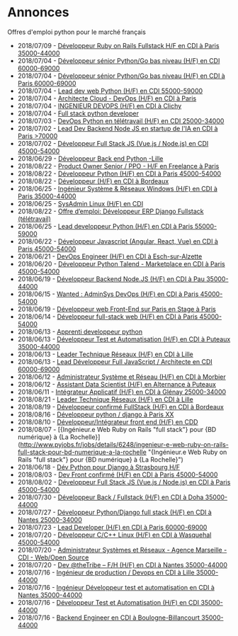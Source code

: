 # Annonces

Offres d'emploi python pour le marché français

* 2018/07/09 - [Développeur Ruby on Rails Fullstack  H/F en CDI à Paris 35000-44000](http://www.pyjobs.fr/jobs/details/6232/developpeur-ruby-on-rails-fullstack-h-f-en-cdi-a-paris-35000-44000 "Développeur Ruby on Rails Fullstack  H/F en CDI à Paris 35000-44000")
* 2018/07/04 - [Développeur sénior Python/Go bas niveau (H/F) en CDI 60000-69000](http://www.pyjobs.fr/jobs/details/6229/developpeur-senior-python-go-bas-niveau-h-f-en-cdi-60000-69000 "Développeur sénior Python/Go bas niveau (H/F) en CDI 60000-69000")
* 2018/07/04 - [Développeur sénior Python/Go bas niveau (H/F) en CDI à Paris 60000-69000](http://www.pyjobs.fr/jobs/details/6231/developpeur-senior-python-go-bas-niveau-h-f-en-cdi-a-paris-60000-69000 "Développeur sénior Python/Go bas niveau (H/F) en CDI à Paris 60000-69000")
* 2018/07/04 - [Lead dev web Python (H/F) en CDI 55000-59000](http://www.pyjobs.fr/jobs/details/6230/lead-dev-web-python-h-f-en-cdi-55000-59000 "Lead dev web Python (H/F) en CDI 55000-59000")
* 2018/07/04 - [Architecte Cloud - DevOps (H/F) en CDI à Paris](http://www.pyjobs.fr/jobs/details/6227/architecte-cloud-devops-h-f-en-cdi-a-paris "Architecte Cloud - DevOps (H/F) en CDI à Paris")
* 2018/07/04 - [INGENIEUR DEVOPS (H/F) en CDI à Clichy](http://www.pyjobs.fr/jobs/details/6228/ingenieur-devops-h-f-en-cdi-a-clichy "INGENIEUR DEVOPS (H/F) en CDI à Clichy")
* 2018/07/04 - [Full stack python developer](http://www.pyjobs.fr/jobs/details/6226/full-stack-python-developer "Full stack python developer")
* 2018/07/03 - [DevOps Python en télétravail (H/F) en CDI 25000-34000](http://www.pyjobs.fr/jobs/details/6225/devops-python-en-teletravail-h-f-en-cdi-25000-34000 "DevOps Python en télétravail (H/F) en CDI 25000-34000")
* 2018/07/02 - [Lead Dev Backend Node JS en startup de l'IA en CDI à Paris >70000](http://www.pyjobs.fr/jobs/details/6223/lead-dev-backend-node-js-en-startup-de-lia-en-cdi-a-paris-70000 "Lead Dev Backend Node JS en startup de l'IA en CDI à Paris >70000")
* 2018/07/02 - [Développeur Full Stack JS (Vue.js / Node.js) en CDI 45000-54000](http://www.pyjobs.fr/jobs/details/6224/developpeur-full-stack-js-vue-js-node-js-en-cdi-45000-54000 "Développeur Full Stack JS (Vue.js / Node.js) en CDI 45000-54000")
* 2018/06/29 - [Développeur Back end Python -Lille](http://www.pyjobs.fr/jobs/details/6222/developpeur-back-end-python-lille "Développeur Back end Python -Lille")
* 2018/08/22 - [Product Owner Senior / PPO - H/F en Freelance à Paris](http://www.pyjobs.fr/jobs/details/6254/product-owner-senior-ppo-h-f-en-freelance-a-paris "Product Owner Senior / PPO - H/F en Freelance à Paris")
* 2018/08/22 - [Développeur Python (H/F) en CDI à Paris 45000-54000](http://www.pyjobs.fr/jobs/details/6256/developpeur-python-h-f-en-cdi-a-paris-45000-54000 "Développeur Python (H/F) en CDI à Paris 45000-54000")
* 2018/08/22 - [Développeur (H/F) en CDI à Bordeaux](http://www.pyjobs.fr/jobs/details/6255/developpeur-h-f-en-cdi-a-bordeaux "Développeur (H/F) en CDI à Bordeaux")
* 2018/06/25 - [Ingénieur Système & Réseaux Windows (H/F) en CDI à Paris 35000-44000](http://www.pyjobs.fr/jobs/details/6221/ingenieur-systeme-reseaux-windows-h-f-en-cdi-a-paris-35000-44000 "Ingénieur Système & Réseaux Windows (H/F) en CDI à Paris 35000-44000")
* 2018/06/25 - [SysAdmin Linux (H/F) en CDI](http://www.pyjobs.fr/jobs/details/6220/sysadmin-linux-h-f-en-cdi "SysAdmin Linux (H/F) en CDI")
* 2018/08/22 - [Offre d’emploi: Développeur ERP Django Fullstack (télétravail)](http://www.pyjobs.fr/jobs/details/6253/offre-demploi-developpeur-erp-django-fullstack-teletravail "Offre d’emploi: Développeur ERP Django Fullstack (télétravail)")
* 2018/06/25 - [Lead developpeur Python (H/F) en CDI à Paris 55000-59000](http://www.pyjobs.fr/jobs/details/6219/lead-developpeur-python-h-f-en-cdi-a-paris-55000-59000 "Lead developpeur Python (H/F) en CDI à Paris 55000-59000")
* 2018/06/22 - [Développeur Javascript (Angular, React, Vue) en CDI à Paris 45000-54000](http://www.pyjobs.fr/jobs/details/6218/developpeur-javascript-angular-react-vue-en-cdi-a-paris-45000-54000 "Développeur Javascript (Angular, React, Vue) en CDI à Paris 45000-54000")
* 2018/06/21 - [DevOps Engineer (H/F) en CDI à Esch-sur-Alzette](http://www.pyjobs.fr/jobs/details/6217/devops-engineer-h-f-en-cdi-a-esch-sur-alzette "DevOps Engineer (H/F) en CDI à Esch-sur-Alzette")
* 2018/06/20 - [Développeur Python Talend - Marketplace en CDI à Paris 45000-54000](http://www.pyjobs.fr/jobs/details/6216/developpeur-python-talend-marketplace-en-cdi-a-paris-45000-54000 "Développeur Python Talend - Marketplace en CDI à Paris 45000-54000")
* 2018/06/19 - [Développeur Backend Node.JS (H/F) en CDI à Pau 35000-44000](http://www.pyjobs.fr/jobs/details/6215/developpeur-backend-node-js-h-f-en-cdi-a-pau-35000-44000 "Développeur Backend Node.JS (H/F) en CDI à Pau 35000-44000")
* 2018/06/15 - [Wanted : AdminSys DevOps (H/F) en CDI à Paris 45000-54000](http://www.pyjobs.fr/jobs/details/6212/wanted-adminsys-devops-h-f-en-cdi-a-paris-45000-54000 "Wanted : AdminSys DevOps (H/F) en CDI à Paris 45000-54000")
* 2018/06/19 - [Développeur web Front-End sur Paris en Stage à Paris](http://www.pyjobs.fr/jobs/details/6214/developpeur-web-front-end-sur-paris-en-stage-a-paris "Développeur web Front-End sur Paris en Stage à Paris")
* 2018/06/14 - [Développeur full-stack web (H/F) en CDI à Paris 45000-54000](http://www.pyjobs.fr/jobs/details/6211/developpeur-full-stack-web-h-f-en-cdi-a-paris-45000-54000 "Développeur full-stack web (H/F) en CDI à Paris 45000-54000")
* 2018/06/13 - [Apprenti developpeur python](http://www.pyjobs.fr/jobs/details/6210/apprenti-developpeur-python "Apprenti developpeur python")
* 2018/06/13 - [Développeur Test et Automatisation (H/F) en CDI à Puteaux 35000-44000](http://www.pyjobs.fr/jobs/details/6208/developpeur-test-et-automatisation-h-f-en-cdi-a-puteaux-35000-44000 "Développeur Test et Automatisation (H/F) en CDI à Puteaux 35000-44000")
* 2018/06/13 - [Leader Technique Réseaux (H/F) en CDI à Lille](http://www.pyjobs.fr/jobs/details/6209/leader-technique-reseaux-h-f-en-cdi-a-lille "Leader Technique Réseaux (H/F) en CDI à Lille")
* 2018/06/13 - [Lead Développeur Full JavaScript / Architecte en CDI 60000-69000](http://www.pyjobs.fr/jobs/details/6207/lead-developpeur-full-javascript-architecte-en-cdi-60000-69000 "Lead Développeur Full JavaScript / Architecte en CDI 60000-69000")
* 2018/06/12 - [Administrateur Système et Réseau (H/F) en CDI à Morbier](http://www.pyjobs.fr/jobs/details/6205/administrateur-systeme-et-reseau-h-f-en-cdi-a-morbier "Administrateur Système et Réseau (H/F) en CDI à Morbier")
* 2018/06/12 - [Assistant Data Scientist (H/F) en Alternance à Puteaux](http://www.pyjobs.fr/jobs/details/6206/assistant-data-scientist-h-f-en-alternance-a-puteaux "Assistant Data Scientist (H/F) en Alternance à Puteaux")
* 2018/06/11 - [Intégrateur Applicatif (H/F) en CDI à Glénay 25000-34000](http://www.pyjobs.fr/jobs/details/6204/integrateur-applicatif-h-f-en-cdi-a-glenay-25000-34000 "Intégrateur Applicatif (H/F) en CDI à Glénay 25000-34000")
* 2018/08/21 - [Leader Technique Réseaux (H/F) en CDI à Lille](http://www.pyjobs.fr/jobs/details/6252/leader-technique-reseaux-h-f-en-cdi-a-lille "Leader Technique Réseaux (H/F) en CDI à Lille")
* 2018/08/19 - [Développeur confirmé FullStack (H/F) en CDI à Bordeaux](http://www.pyjobs.fr/jobs/details/6251/developpeur-confirme-fullstack-h-f-en-cdi-a-bordeaux "Développeur confirmé FullStack (H/F) en CDI à Bordeaux")
* 2018/08/16 - [Développeur python / django à Paris XX](http://www.pyjobs.fr/jobs/details/6250/developpeur-python-django-a-paris-xx "Développeur python / django à Paris XX")
* 2018/08/10 - [Développeur/Intégrateur front end (H/F) en CDD](http://www.pyjobs.fr/jobs/details/6249/developpeur-integrateur-front-end-h-f-en-cdd "Développeur/Intégrateur front end (H/F) en CDD")
* 2018/08/07 - [{Ingénieur.e Web Ruby on Rails "full stack"} pour {BD numérique} à {La Rochelle}](http://www.pyjobs.fr/jobs/details/6248/ingenieur-e-web-ruby-on-rails-full-stack-pour-bd-numerique-a-la-rochelle "{Ingénieur.e Web Ruby on Rails "full stack"} pour {BD numérique} à {La Rochelle}")
* 2018/06/18 - [Dév Python pour Django à Strasbourg H/F](http://www.pyjobs.fr/jobs/details/6213/dev-python-pour-django-a-strasbourg-h-f "Dév Python pour Django à Strasbourg H/F")
* 2018/08/03 - [Dev Front confirmé (H/F) en CDI à Paris 45000-54000](http://www.pyjobs.fr/jobs/details/6247/dev-front-confirme-h-f-en-cdi-a-paris-45000-54000 "Dev Front confirmé (H/F) en CDI à Paris 45000-54000")
* 2018/08/02 - [Développeur Full Stack JS (Vue.js / Node.js) en CDI à Paris 45000-54000](http://www.pyjobs.fr/jobs/details/6246/developpeur-full-stack-js-vue-js-node-js-en-cdi-a-paris-45000-54000 "Développeur Full Stack JS (Vue.js / Node.js) en CDI à Paris 45000-54000")
* 2018/07/30 - [Développeur Back / Fullstack (H/F) en CDI à Doha 35000-44000](http://www.pyjobs.fr/jobs/details/6245/developpeur-back-fullstack-h-f-en-cdi-a-doha-35000-44000 "Développeur Back / Fullstack (H/F) en CDI à Doha 35000-44000")
* 2018/07/27 - [Développeur Python/Django full stack (H/F) en CDI à Nantes 25000-34000](http://www.pyjobs.fr/jobs/details/6244/developpeur-python-django-full-stack-h-f-en-cdi-a-nantes-25000-34000 "Développeur Python/Django full stack (H/F) en CDI à Nantes 25000-34000")
* 2018/07/23 - [Lead Developer (H/F) en CDI à Paris 60000-69000](http://www.pyjobs.fr/jobs/details/6243/lead-developer-h-f-en-cdi-a-paris-60000-69000 "Lead Developer (H/F) en CDI à Paris 60000-69000")
* 2018/07/20 - [Développeur C/C++ Linux (H/F) en CDI à Wasquehal 45000-54000](http://www.pyjobs.fr/jobs/details/6242/developpeur-c-c-linux-h-f-en-cdi-a-wasquehal-45000-54000 "Développeur C/C++ Linux (H/F) en CDI à Wasquehal 45000-54000")
* 2018/07/20 - [Administrateur Systèmes et Réseaux - Agence Marseille - CDI - Web/Open Source](http://www.pyjobs.fr/jobs/details/6241/administrateur-systemes-et-reseaux-agence-marseille-cdi-web-open-source "Administrateur Systèmes et Réseaux - Agence Marseille - CDI - Web/Open Source")
* 2018/07/20 - [Dev @theTribe – F/H (H/F) en CDI à Nantes 35000-44000](http://www.pyjobs.fr/jobs/details/6240/dev-thetribe-f-h-h-f-en-cdi-a-nantes-35000-44000 "Dev @theTribe – F/H (H/F) en CDI à Nantes 35000-44000")
* 2018/07/16 - [Ingénieur de production / Devops en CDI à Lille 35000-44000](http://www.pyjobs.fr/jobs/details/6236/ingenieur-de-production-devops-en-cdi-a-lille-35000-44000 "Ingénieur de production / Devops en CDI à Lille 35000-44000")
* 2018/07/16 - [Ingénieur Développeur test et automatisation en CDI à Nantes 35000-44000](http://www.pyjobs.fr/jobs/details/6239/ingenieur-developpeur-test-et-automatisation-en-cdi-a-nantes-35000-44000 "Ingénieur Développeur test et automatisation en CDI à Nantes 35000-44000")
* 2018/07/16 - [Développeur Test et Automatisation (H/F) en CDI 35000-44000](http://www.pyjobs.fr/jobs/details/6238/developpeur-test-et-automatisation-h-f-en-cdi-35000-44000 "Développeur Test et Automatisation (H/F) en CDI 35000-44000")
* 2018/07/16 - [Backend Engineer en CDI à Boulogne-Billancourt 35000-44000](http://www.pyjobs.fr/jobs/details/6237/backend-engineer-en-cdi-a-boulogne-billancourt-35000-44000 "Backend Engineer en CDI à Boulogne-Billancourt 35000-44000")

